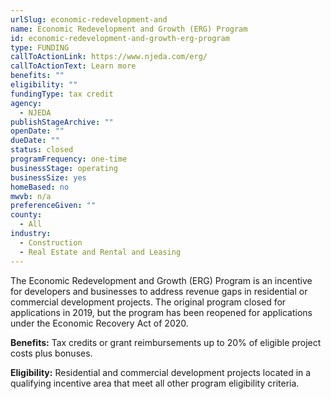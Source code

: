 ```yaml
---
urlSlug: economic-redevelopment-and
name: Economic Redevelopment and Growth (ERG) Program
id: economic-redevelopment-and-growth-erg-program
type: FUNDING
callToActionLink: https://www.njeda.com/erg/
callToActionText: Learn more
benefits: ""
eligibility: ""
fundingType: tax credit
agency:
  - NJEDA
publishStageArchive: ""
openDate: ""
dueDate: ""
status: closed
programFrequency: one-time
businessStage: operating
businessSize: yes
homeBased: no
mwvb: n/a
preferenceGiven: ""
county:
  - All
industry:
  - Construction
  - Real Estate and Rental and Leasing
---
```

The Economic Redevelopment and Growth (ERG) Program is an incentive for developers and businesses to address revenue gaps in residential or commercial development projects. The original program closed for applications in 2019, but the program has been reopened for applications under the Economic Recovery Act of 2020.

**Benefits:** Tax credits or grant reimbursements up to 20% of eligible project costs plus bonuses.

**Eligibility:** Residential and commercial development projects located in a qualifying incentive area that meet all other program eligibility criteria.